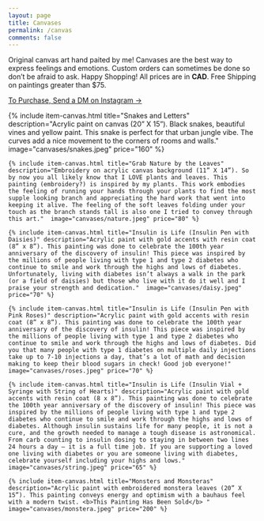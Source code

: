 ```yaml
---
layout: page
title: Canvases 
permalink: /canvas
comments: false
---
```


Original canvas art hand paited by me! Canvases are the best way to express feelings and emotions. Custom orders can sometimes be done so don’t be afraid to ask. Happy Shopping! All prices are in **CAD**. Free Shipping on paintings greater than $75.

<a target="_blank" href="https://instagram.com/artinfusion97" class="btn btn-dark"> To Purchase, Send a DM on Instagram &rarr;</a>

<div class="blog-grid-container" style="grid-template-columns: 1fr;">
    {% include item-canvas.html title="Snakes and Letters" description="Acrylic paint on canvas (20” X 15”). Black snakes, beautiful vines and yellow paint. This snake is perfect for that urban jungle vibe. The curves add a nice movement to the corners of rooms and walls." image="canvases/snakes.jpeg" price="160" %}

    {% include item-canvas.html title="Grab Nature by the Leaves" description="Embroidery on acrylic canvas background (11” X 14”). So by now you all likely know that I LOVE plants and leaves. This painting (embroidery?) is inspired by my plants. This work embodies the feeling of running your hands through your plants to find the most supple looking branch and appreciating the hard work that went into keeping it alive. The feeling of the soft leaves folding under your touch as the branch stands tall is also one I tried to convey through this art."  image="canvases/nature.jpeg" price="80" %}

    {% include item-canvas.html title="Insulin is Life (Insulin Pen with Daisies)" description="Acrylic paint with gold accents with resin coat (8” x 8”). This painting was done to celebrate the 100th year anniversary of the discovery of insulin! This piece was inspired by the millions of people living with type 1 and type 2 diabetes who continue to smile and work through the highs and lows of diabetes. Unfortunately, living with diabetes isn’t always a walk in the park (or a field of daisies) but those who live with it do it well and I praise your strength and dedication."  image="canvases/daisy.jpeg" price="70" %}

    {% include item-canvas.html title="Insulin is Life (Insulin Pen with Pink Roses)" description="Acrylic paint with gold accents with resin coat (8” x 8”). This painting was done to celebrate the 100th year anniversary of the discovery of insulin! This piece was inspired by the millions of people living with type 1 and type 2 diabetes who continue to smile and work through the highs and lows of diabetes. Did you that many people with type 1 diabetes on multiple daily injections take up to 7-10 injections a day, that’s a lot of math and decision making to keep their blood sugars in check! Good job everyone!"  image="canvases/roses.jpeg" price="70" %}

    {% include item-canvas.html title="Insulin is Life (Insulin Vial + Syringe with String of Hearts)" description="Acrylic paint with gold accents with resin coat (8 x 8”). This painting was done to celebrate the 100th year anniversary of the discovery of insulin! This piece was inspired by the millions of people living with type 1 and type 2 diabetes who continue to smile and work through the highs and lows of diabetes. Although insulin sustains life for many people, it is not a cure, and the growth needed to manage a tough disease is astronomical. From carb counting to insulin dosing to staying in between two lines 24 hours a day — it is a full time job. If you are supporting a loved one living with diabetes or you are someone living with diabetes, celebrate yourself including your highs and lows."  image="canvases/string.jpeg" price="65" %}

    {% include item-canvas.html title="Monsters and Monsteras" description="Acrylic paint with embroidered monstera leaves (20” X 15”). This painting conveys energy and optimism with a bauhaus feel with a modern twist. <b>This Painting Has Been Sold</b> "  image="canvases/monstera.jpeg" price="200" %}
</div>